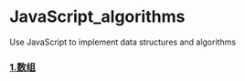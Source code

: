 # JavaScript_algorithms
Use JavaScript to implement data structures and algorithms
### [1.数组](https://github.com/DingOUCer/JavaScript_algorithms/tree/main/01_数组)
